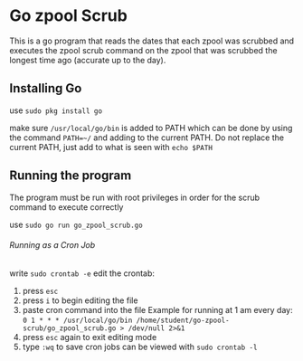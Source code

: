 # Go zpool Scrub

This is a go program that reads the dates that each zpool was scrubbed and executes the zpool scrub command on the zpool that was scrubbed the longest time ago (accurate up to the day).

## Installing Go

use ```sudo pkg install go```

make sure ```/usr/local/go/bin``` is added to PATH which can be done by using the command ```PATH=~/``` and adding to the current PATH. Do not replace the current PATH, just add to what is seen with ```echo $PATH```

## Running the program

The program must be run with root privileges in order for the scrub command to execute correctly

use ```sudo go run go_zpool_scrub.go```

###### Running as a Cron Job

write ```sudo crontab -e```
edit the crontab:
1) press ```esc```
2) press ```i``` to begin editing the file
3) paste cron command into the file
Example for running at 1 am every day: 
```0 1 * * * /usr/local/go/bin /home/student/go-zpool-scrub/go_zpool_scrub.go > /dev/null 2>&1```
4) press ```esc``` again to exit editing mode
5) type ```:wq``` to save
cron jobs can be viewed with ```sudo crontab -l```